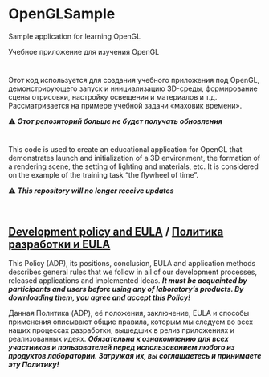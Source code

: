 # OpenGLSample


Sample application for learning OpenGL

Учебное приложение для изучения OpenGL


#

Этот код используется для создания учебного приложения под OpenGL, демонстрирующего запуск и инициализацию 3D-среды,
формирование сцены отрисовки, настройку освещения и материалов и т.д. Рассматривается на примере учебной задачи
«маховик времени».

:warning: ***Этот репозиторий больше не будет получать обновления***

#

This code is used to create an educational application for OpenGL that demonstrates launch and initialization
of a 3D environment, the formation of a rendering scene, the setting of lighting and materials, etc.
It is considered on the example of the training task “the flywheel of time”.

:warning: ***This repository will no longer receive updates***

&nbsp;



## [Development policy and EULA](https://adslbarxatov.github.io/ADP) / [Политика разработки и EULA](https://adslbarxatov.github.io/ADP/ru)

This Policy (ADP), its positions, conclusion, EULA and application methods
describes general rules that we follow in all of our development processes, released applications and implemented ideas.
***It must be acquainted by participants and users before using any of laboratory’s products.
By downloading them, you agree and accept this Policy!***

Данная Политика (ADP), её положения, заключение, EULA и способы применения
описывают общие правила, которым мы следуем во всех наших процессах разработки, вышедших в релиз приложениях
и реализованных идеях.
***Обязательна к ознакомлению для всех участников и пользователей перед использованием любого из продуктов лаборатории.
Загружая их, вы соглашаетесь и принимаете эту Политику!***
